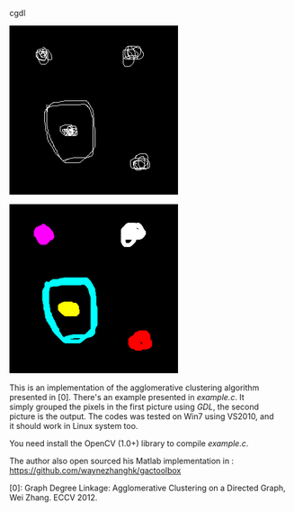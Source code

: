 cgdl  


![alt clusters](https://github.com/blackball/cgdl/raw/master/data/clusters.bmp)  

![alt result](https://github.com/blackball/cgdl/raw/master/data/result.bmp)  

This is an implementation of the agglomerative clustering algorithm   
presented in [0]. There's an example presented in *example.c*. It   
simply grouped the pixels in the first picture using *GDL*, the second   
picture is the output. The codes was tested on Win7 using VS2010, and   
it should work in Linux system too.   
  
You need install the OpenCV (1.0+) library to compile *example.c*.  
  
The author also open sourced his Matlab implementation in :  
    https://github.com/waynezhanghk/gactoolbox  
  

   
[0]: Graph Degree Linkage: Agglomerative Clustering on a Directed Graph, Wei Zhang. ECCV 2012.  
